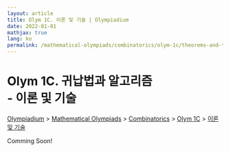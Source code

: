 ```yaml
---
layout: article
title: Olym 1C. 이론 및 기술 | Olympiadium
date: 2022-01-01
mathjax: true
lang: ko
permalink: /mathematical-olympiads/combinatorics/olym-1c/theorems-and-techniques/
---
```

# Olym 1C. 귀납법과 알고리즘 <br> <ssup> - 이론 및 기술</ssup>

<a href="{{ site.homeurl }}">Olympiadium</a> > <a href="{{ site.homeurl }}mathematical-olympiads/">Mathematical Olympiads</a> > <a href="{{ site.homeurl }}mathematical-olympiads/combinatorics/">Combinatorics</a> > <a href="{{ site.homeurl }}mathematical-olympiads/combinatorics/olym-1c/">Olym 1C</a> > <a href="{{ site.homeurl }}mathematical-olympiads/combinatorics/olym-1c/theorems-and-techniques/">이론 및 기술</a>

Comming Soon!
